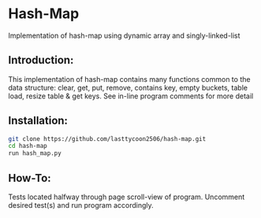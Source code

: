 # Hash-Map
Implementation of hash-map using dynamic array and singly-linked-list

## Introduction:
This implementation of hash-map contains many functions common to the data structure: clear, get, put, remove, contains key, empty buckets, table load, resize table & get keys. See in-line program comments for more detail

## Installation:
```bash
git clone https://github.com/lasttycoon2506/hash-map.git
cd hash-map
run hash_map.py
```

## How-To:
Tests located halfway through page scroll-view of program. Uncomment desired test(s) and run program accordingly. 
